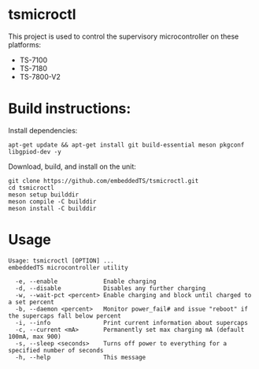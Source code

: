# tsmicroctl
This project is used to control the supervisory microcontroller on these platforms:
* TS-7100
* TS-7180
* TS-7800-V2

# Build instructions:
Install dependencies:

    apt-get update && apt-get install git build-essential meson pkgconf libgpiod-dev -y

Download, build, and install on the unit:

    git clone https://github.com/embeddedTS/tsmicroctl.git
    cd tsmicroctl
    meson setup builddir
    meson compile -C builddir
    meson install -C builddir

# Usage
    Usage: tsmicroctl [OPTION] ...
    embeddedTS microcontroller utility
    
      -e, --enable             Enable charging
      -d, --disable            Disables any further charging
      -w, --wait-pct <percent> Enable charging and block until charged to a set percent
      -b, --daemon <percent>   Monitor power_fail# and issue "reboot" if the supercaps fall below percent
      -i, --info               Print current information about supercaps
      -c, --current <mA>       Permanently set max charging mA (default 100mA, max 900)
      -s, --sleep <seconds>    Turns off power to everything for a specified number of seconds
      -h, --help               This message
